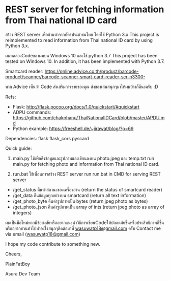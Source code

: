 # REST server for fetching information from Thai national ID card
สร้าง REST server เพื่ออ่านค่าจากบัตรประชาชนไทย โดยใช้ Python 3.x
This project is reimplemented to read information from Thai national ID card by using Python 3.x.

ผมทดลองCodeของผมบน Windows 10 และใช้ python 3.7
This project has been tested on Windows 10. In addition, it has been implemented with Python 3.7.

Smartcard reader: https://online.advice.co.th/product/barcode-product/scanner/barcode-scanner-smart-card-reader-scr-n3300-

หาก Advice เห็นว่า Code ส่งเสริมการขายของคุณ ส่งของเล่นสนุกๆมาให้ผมบ้างก็ดีนะครับ :D

Refs:
 - Flask: http://flask.pocoo.org/docs/1.0/quickstart/#quickstart
 - ADPU commands: https://github.com/chakphanu/ThaiNationalIDCard/blob/master/APDU.md
 - Python example: https://freeshell.de/~jirawat/blog/?p=69

Dependencies:
flask
flask_cors
pyscard

Quick guide:
1. main.py ใช้เพื่อดึงข้อมูลและรูปภาพและเขียนลงบน photo.jpeg และ temp.txt
run main.py for fetching photo and information from Thai national ID card.

2. run.bat ใช้เพื่อนการสร้าง REST server
run run.bat in CMD for serving REST server
  - /get_status คืนค่าสถานะของเครื่องอ่าน (return the status of smartcard reader)
  - /get_data คืนข้อมูลทุกอย่างบน smartcard (return all text information)
  - /get_photo_byte คืนค่ารูปภาพเป็น bytes (return jpeg photo as bytes)
  - /get_photo_json คืนค่ารูปภาพเป็น array of ints (return jpeg photo as array of integers)


ผมเป็นมือใหม่หากมีข้อสงสัยหรืออยากแนะนำวิธีการเขียนCodeให้ปลอดภัยขึ้นหรือประสิทธิภาพดีขึ้นหรืออยากชวนทำไปทำอะไรสนุกๆติดต่อมาที่ wasuwatp18@gmail.com ครับ
Contact me via email (wasuwatp18@gmail.com)

I hope my code contribute to something new.

Cheers,

PlainFatBoy

Asura Dev Team
